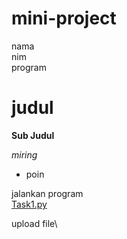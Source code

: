 # mini-project
nama\
nim\
program

# judul #
**Sub Judul**

_miring_
- poin


jalankan program\
[Task1.py](https://github.com/user-attachments/files/22307807/Task1.py)

upload file\

